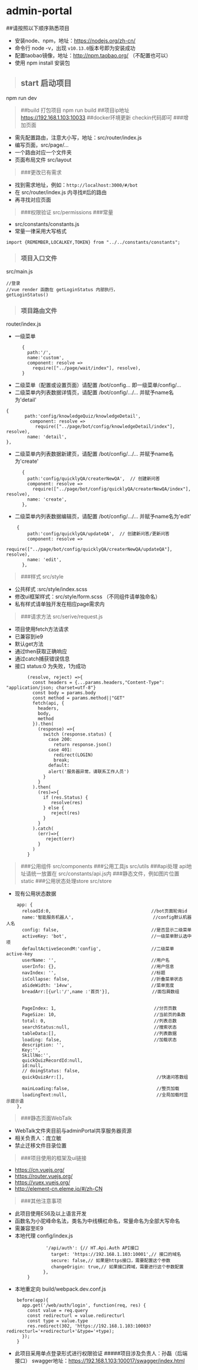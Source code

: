 # admin-portal
##请按照以下顺序熟悉项目
- 安装node、npm，地址：https://nodejs.org/zh-cn/
- 命令行 node -v，出现 ```v10.13.0```版本号即为安装成功
- 配置taobao镜像，地址：http://npm.taobao.org/   （不配置也可以）
- 使用 npm install 安装包
>## start 启动项目
npm run dev
>##build  打包项目
npm run build
>##项目ip地址
https://192.168.1.103:10033
>##docker环境更新
checkin代码即可
>###增加页面
- 需先配置路由，注意大小写，地址：src/router/index.js
- 编写页面，src/page/...
- 一个路由对应一个文件夹
- 页面布局文件 src/layout

>###更改已有需求
- 找到需求地址，例如：```http://localhost:3000/#/bot```
- 在 src/router/index.js 内寻找#后的路由
- 再寻找对应页面
>###权限验证
src/permissions
>###常量
- src/constants/constants.js
- 常量一律采用大写格式
```
import {REMEMBER,LOCALKEY,TOKEN} from "../../constants/constants";
```
>### 项目入口文件
src/main.js
```
//登录
//vue render 函数在 getLoginStatus 内部执行，
getLoginStatus()
```
>### 项目路由文件
router/index.js
- 一级菜单
```
      {
        path:'/',
        name:'custom',
        component: resolve =>
          require(["../page/wait/index"], resolve),
      }
```
- 二级菜单（配置或设置页面）请配置
/bot/config... 即一级菜单/config/...
- 二级菜单内列表数据详情页，请配置
/bot/config/.../... 并赋予name名为'detail'
```
{
       path:'config/knowledgeQuiz/knowledgeDetail',
         component: resolve =>
           require(["../page/bot/config/knowledgeDetail/index"], resolve),
        name: 'detail',
},
```
- 二级菜单内列表数据新建页，请配置
/bot/config/.../... 并赋予name名为'create'
```
      {
        path:'config/quicklyQA/createrNewQA',  // 创建新问答
        component: resolve =>
          require(["../page/bot/config/quicklyQA/createrNewQA/index"], resolve),
        name: 'create',
      },
```
- 二级菜单内列表数据编辑页，请配置
/bot/config/.../... 并赋予name名为'edit'
```
    {
        path:'config/quicklyQA/updateQA',  // 创建新问答/更新问答
        component: resolve =>
          require(["../page/bot/config/quicklyQA/createrNewQA/updateQA"], resolve),
        name: 'edit',
      },
```
>###样式
src/style
- 公共样式 :src/style/index.scss
- 修改ui框架样式：src/style/form.scss （不同组件请单独命名）
- 私有样式请单独开发在相应page需求内
>###请求方法
src/serive/request.js
- 项目使用fetch方法请求
- 已兼容到ie9
- 默认get方法
- 通过then获取正确响应
- 通过catch捕获错误信息
- 接口 status:0 为失败，1为成功
```
        (resolve, reject) =>{
          const headers = {...params.headers,"Content-Type": "application/json; charset=utf-8"}
          const body = params.body
          const method = params.method||"GET"
          fetch(api, {
            headers,
            body,
            method
          }).then(
            (response) =>{
              switch (response.status) {
                case 200:
                  return response.json()
                case 401:
                  redirect(LOGIN)
                  break;
                default:
                alert('服务器异常，请联系工作人员')
              }
            }
          ).then(
            (res)=>{
              if (res.Status) {
                 resolve(res)
              } else {
                 reject(res)
              }
            }
          ).catch(
            (err)=>{
               reject(err)
            }
          )
        }
```
>###公用组件
src/components
>###公用工具js
src/utils
>###api处理
api地址请统一放置在 src/constants/api.js内
>###静态文件，例如图片位置
static
>###公用状态处理store
src/store
- 现有公用状态数据
```
    app: {
      reloadId:0,                                      //bot页面轮询id
      name:'智能服务机器人',                              //config默认机器人名
      config: false,                                   //是否显示二级菜单
      activeKey: 'bot',                                //一级菜单默认选中项
      defaultActiveSecondM:'config',                   //二级菜单active-key
      userName: '',                                    //用户名
      userInfo: {},                                    //用户信息
      navIndex: '',                                    //标题
      isCollapse: false,                               //折叠菜单状态
      aSideWidth: '14vw',                              //菜单宽度
      breadArr:[{url:'/',name :'首页'}],                //面包屑数组


      PageIndex: 1,                                     //分页页数
      PageSize: 10,                                     //当前页的条数
      total: 0,                                         //列表总数
      searchStatus:null,                                //搜索状态
      tableData:[],                                     //列表数据
      loading: false,                                   //加载状态
      description: '',
      Key:'',
      SkillNo:'',
      quickQuizRecordId:null,
      id:null,
      // doingStatus: false,
      quickQuizArr:[],                                   //快速问答数组

      mainLoading:false,                                 //整页加载
      loadingText:null,                                  //全局加载时显示提示语
    },
```
>###静态页面WebTalk
- WebTalk文件夹目前与adminPortal共享服务器资源
- 相关负责人：庞立敏
- 禁止迁移文件目录位置
>###项目使用的框架及ui链接
- https://cn.vuejs.org/
- https://router.vuejs.org/
- https://vuex.vuejs.org/
- http://element-cn.eleme.io/#/zh-CN
>###其他注意事项
- 此项目使用ES6及以上语言开发
- 函数名为小驼峰命名法，类名为中线横杠命名，常量命名为全部大写命名
- 需兼容至IE9
- 本地代理
config/index.js
```      proxyTable: {
               '/api/auth': {// HT.Api.Auth API接口
                 target: 'https://192.168.1.103:10001',// 接口的域名
                 secure: false,// 如果是https接口，需要配置这个参数
                 changeOrigin: true,// 如果接口跨域，需要进行这个参数配置
              },
        }
 ```
- 本地重定向
build/webpack.dev.conf.js
```
    before(app){
      app.get('/web/auth/login', function(req, res) {
        const value = req.query
        const redirecturl = value.redirecturl
        const type = value.type
        res.redirect(302, 'https://192.168.1.103:10003?redirecturl='+redirecturl+'&type='+type);
      });
    }
```
- 此项目采用单点登录形式进行权限验证
#####项目涉及负责人：孙磊（后端接口）
swagger地址：https://192.168.1.103:100017/swagger/index.html
